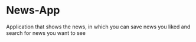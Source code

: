 # News-App
Application that shows the news, in which you can save news you liked and search for news you want to see
